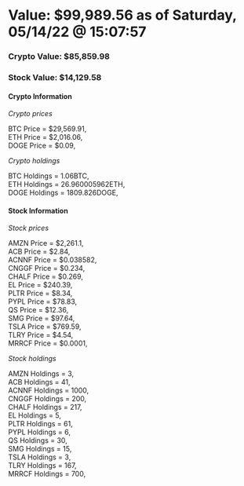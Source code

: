 # Value: $99,989.56 as of Saturday, 05/14/22 @ 15:07:57 

### Crypto Value: $85,859.98

### Stock Value: $14,129.58

#### Crypto Information 
*Crypto prices* 

BTC Price = $29,569.91,  
ETH Price = $2,016.06,  
DOGE Price = $0.09,  


*Crypto holdings* 

BTC Holdings = 1.06BTC,  
ETH Holdings = 26.960005962ETH,  
DOGE Holdings = 1809.826DOGE,  


#### Stock Information 

*Stock prices* 

AMZN Price = $2,261.1,  
ACB Price = $2.84,  
ACNNF Price = $0.038582,  
CNGGF Price = $0.234,  
CHALF Price = $0.269,  
EL Price = $240.39,  
PLTR Price = $8.34,  
PYPL Price = $78.83,  
QS Price = $12.36,  
SMG Price = $97.64,  
TSLA Price = $769.59,  
TLRY Price = $4.54,  
MRRCF Price = $0.0001,  


*Stock holdings* 

AMZN Holdings = 3,  
ACB Holdings = 41,  
ACNNF Holdings = 1000,  
CNGGF Holdings = 200,  
CHALF Holdings = 217,  
EL Holdings = 5,  
PLTR Holdings = 61,  
PYPL Holdings = 6,  
QS Holdings = 30,  
SMG Holdings = 15,  
TSLA Holdings = 3,  
TLRY Holdings = 167,  
MRRCF Holdings = 700,  


